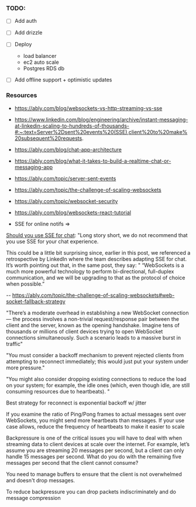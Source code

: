 ### TODO:

- [ ] Add auth

- [ ] Add drizzle
- [ ] Deploy
  - load balancer
  - ec2 auto scale
  - Postgres RDS db
- [ ] Add offline support + optimistic updates

### Resources

- https://ably.com/blog/websockets-vs-http-streaming-vs-sse
- https://www.linkedin.com/blog/engineering/archive/instant-messaging-at-linkedin-scaling-to-hundreds-of-thousands-#:~:text=Server%2Dsent%20events%20(SSE),client%20to%20make%20subsequent%20requests.
- https://ably.com/blog/chat-app-architecture
- https://ably.com/blog/what-it-takes-to-build-a-realtime-chat-or-messaging-app

- https://ably.com/topic/server-sent-events
- https://ably.com/topic/the-challenge-of-scaling-websockets
- https://ably.com/topic/websocket-security

- https://ably.com/blog/websockets-react-tutorial

* SSE for online notifs =>

[Should you use SSE for chat](https://ably.com/topic/server-sent-events):
"Long story short, we do not recommend that you use SSE for your chat experience.

This could be a little bit surprising since, earlier in this post, we referenced a retrospective by LinkedIn where the team describes adapting SSE for chat. It’s worth pointing out that, in the same post, they say:
"
“WebSockets is a much more powerful technology to perform bi-directional, full-duplex communication, and we will be upgrading to that as the protocol of choice when possible.”

--
https://ably.com/topic/the-challenge-of-scaling-websockets#web-socket-fallback-strategy

"There’s a moderate overhead in establishing a new WebSocket connection — the process involves a non-trivial request/response pair between the client and the server, known as the opening handshake. Imagine tens of thousands or millions of client devices trying to open WebSocket connections simultaneously. Such a scenario leads to a massive burst in traffic"

"You must consider a backoff mechanism to prevent rejected clients from attempting to reconnect immediately; this would just put your system under more pressure."

"You might also consider dropping existing connections to reduce the load on your system; for example, the idle ones (which, even though idle, are still consuming resources due to heartbeats). "

Best strategy for reconnect is exponential backoff w/ jitter

If you examine the ratio of Ping/Pong frames to actual messages sent over WebSockets, you might send more heartbeats than messages. If your use case allows, reduce the frequency of heartbeats to make it easier to scale

Backpressure is one of the critical issues you will have to deal with when streaming data to client devices at scale over the internet. For example, let’s assume you are streaming 20 messages per second, but a client can only handle 15 messages per second. What do you do with the remaining five messages per second that the client cannot consume?

You need to manage buffers to ensure that the client is not overwhelmed and doesn't drop messages.

To reduce backpressure you can drop packets indiscriminately and do message compression
